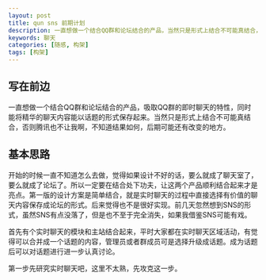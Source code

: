 ```yaml
---
layout: post
title: qun sns 前期计划
description: 一直想做一个结合QQ群和论坛结合的产品，当然只是形式上结合不可能真结合，否则腾讯也不让我啊，不知道结果如何，后期可能还有改变的地方。
keywords: 聊天
categories: [随感, 构架]
tags: [构架]
---
```


## 写在前边

一直想做一个结合QQ群和论坛结合的产品，吸取QQ群的即时聊天的特性，同时能将精华的聊天内容能以话题的形式保存起来。当然只是形式上结合不可能真结合，否则腾讯也不让我啊，不知道结果如何，后期可能还有改变的地方。

## 基本思路

开始的时候一直不知道怎么去做，觉得如果设计不好的话，要么就成了聊天室了，要么就成了论坛了。所以一定要在结合处下功夫，让这两个产品顺利结合起来才是亮点。第一版的设计方案是简单结合，就是实时聊天的过程中直接选择有价值的聊天内容保存成论坛的形式。后来觉得也不是很好实现。前几天忽然想到SNS的形式，虽然SNS有点没落了，但是也不至于完全消失，如果我借鉴SNS可能有戏。

首先有个实时聊天的模块和主站结合起来，平时大家都在实时聊天区域活动，有觉得可以合并成一个话题的内容，管理员或者群成员可是选择升级成话题。成为话题后可以对话题进行进一步认真讨论。

第一步先研究实时聊天吧，这里不太熟，先攻克这一步。